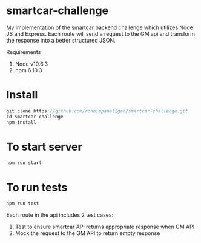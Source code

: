 # smartcar-challenge
My implementation of the smartcar backend challenge which utilizes Node JS and Express. Each route will send a request to the GM api and transform the response into a better structured JSON.

Requirements
1. Node v10.6.3
2. npm 6.10.3

# Install
```js
git clone https://github.com/ronniepanaligan/smartcar-challenge.git
cd smartcar-challenge
npm install
```
# To start server
```js
npm run start
```

# To run tests
```js
npm run test
```
Each route in the api includes 2 test cases:
1. Test to ensure smartcar API returns appropriate response when GM API
2. Mock the request to the GM API to return empty response
